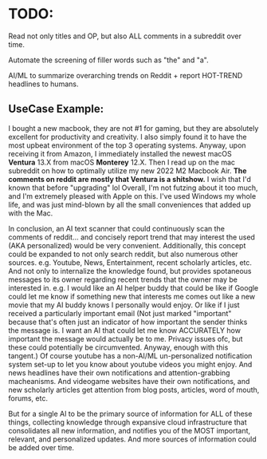 # TODO:

Read not only titles and OP, but also ALL comments in a subreddit over time. 

Automate the screening of filler words such as "the" and "a".

AI/ML to summarize overarching trends on Reddit + report HOT-TREND headlines to humans. 

## UseCase Example: 
I bought a new macbook, they are not #1 for gaming, but they are absolutely excellent for productivity and creativity.
I also simply found it to have the most upbeat environment of the top 3 operating systems.
Anyway, upon receiving it from Amazon, I immediately installed the newest macOS **Ventura** 13.X from macOS **Monterey** 12.X.
Then I read up on the mac subreddit on how to optimally utilize my new 2022 M2 Macbook Air.
**The comments on reddit are mostly that Ventura is a shitshow.**
I wish that I'd known that before "upgrading" lol
Overall, I'm not futzing about it too much, and I'm extremely pleased with Apple on this. 
I've used Windows my whole life, and was just mind-blown by all the small conveniences that added up with the Mac.

In conclusion, an AI text scanner that could continuously scan the comments of reddit... and concisely report trend that may interest the used (AKA personalized) would be very convenient. Additionally, this concept could be expanded to not only search reddit, but also numerous other sources. e.g. Youtube, News, Entertainment, recent scholarly articles, etc. And not only to internalize the knowledge found, but provides spotaneous messages to its owner regarding recent trends that the owner may be interested in. e.g. I would like an AI helper buddy that could be like if Google could let me know if something new that interests me comes out like a new movie that my AI buddy knows I personally would enjoy. Or like if I just received a particularly important email (Not just marked "important" because that's often just an indicator of how important the sender thinks the message is. I want an AI that could let me know ACCURATELY how important the message would actually be to me. Privacy issues ofc, but these could potentially be circumvented. Anyway, enough with this tangent.) Of course youtube has a non-AI/ML un-personalized notification system set-up to let you know about youtube videos you might enjoy. And news headlines have their own notifications and attention-grabbing macheanisms. And videogame websites have their own notifications, and new scholarly articles get attention from blog posts, articles, word of mouth, forums, etc. 

But for a single AI to be the primary source of information for ALL of these things, collecting knowledge through expansive cloud infrastructure that consolidates all new information, and notifies you of the MOST important, relevant, and personalized updates. And more sources of information could be added over time. 
